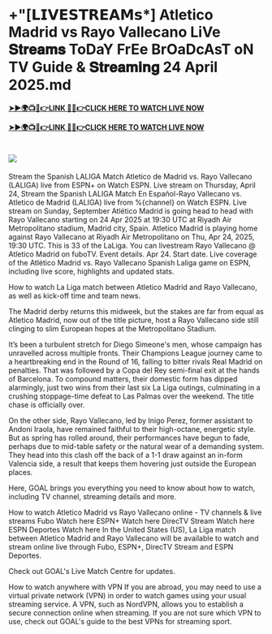 # +"[𝗟𝗜𝗩𝗘𝗦𝗧𝗥𝗘𝗔𝗠𝘀*] Atletico Madrid vs Rayo Vallecano LiVe 𝐒𝐭𝐫𝐞𝐚𝐦𝐬 ToDaY FrEe BrOaDcAsT oN TV Guide & 𝐒𝐭𝐫𝐞𝐚𝐦𝐢𝐧𝐠 24 April 2025.md

**[➤►🌍📺📱👉LINK 🔴✅👉CLICK HERE TO WATCH LIVE NOW](https://ultravibetv.com/soccer-trusthub/?VV)**

**[➤►🌍📺📱👉LINK 🔴✅👉CLICK HERE TO WATCH LIVE NOW](https://ultravibetv.com/soccer-trusthub/?VV)**

# [![](https://blogger.googleusercontent.com/img/b/R29vZ2xl/AVvXsEgw86QcRTQHa_0UF_R0Ce_BfmEP5mTpVruRVIlWCPMMqp8oWxkzZavuKovDSK7oHt7t7csMbgy3jKUoCHU7kED_YXGoogHBc3NxSi3Jurev7bBa3b51d-V1n3mFx857KlyS0FiziJpcUdJgJFovmDw3IASQPNDjw8eVi3p9JbVffFfUQEfkj3-qYllz/s686/soccer.gif)](https://ultravibetv.com/soccer-trusthub/?VV)

Stream the Spanish LALIGA Match Atletico de Madrid vs. Rayo Vallecano (LALIGA) live from ESPN+ on Watch ESPN. Live stream on Thursday, April 24,
Stream the Spanish LALIGA Match En Español-Rayo Vallecano vs. Atletico de Madrid (LALIGA) live from %{channel} on Watch ESPN. Live stream on Sunday, September
Atlético Madrid is going head to head with Rayo Vallecano starting on 24 Apr 2025 at 19:30 UTC at Riyadh Air Metropolitano stadium, Madrid city, Spain.
Atletico Madrid is playing home against Rayo Vallecano at Riyadh Air Metropolitano on Thu, Apr 24, 2025, 19:30 UTC. This is 33 of the LaLiga.
You can livestream Rayo Vallecano @ Atletico Madrid on fuboTV. Event details. Apr 24. Start date.
Live coverage of the Atlético Madrid vs. Rayo Vallecano Spanish Laliga game on ESPN, including live score, highlights and updated stats.

How to watch La Liga match between Atletico Madrid and Rayo Vallecano, as well as kick-off time and team news.

The Madrid derby returns this midweek, but the stakes are far from equal as Atletico Madrid, now out of the title picture, host a Rayo Vallecano side still clinging to slim European hopes at the Metropolitano Stadium.

It’s been a turbulent stretch for Diego Simeone's men, whose campaign has unravelled across multiple fronts. Their Champions League journey came to a heartbreaking end in the Round of 16, falling to bitter rivals Real Madrid on penalties. That was followed by a Copa del Rey semi-final exit at the hands of Barcelona. To compound matters, their domestic form has dipped alarmingly, just two wins from their last six La Liga outings, culminating in a crushing stoppage-time defeat to Las Palmas over the weekend. The title chase is officially over.

On the other side, Rayo Vallecano, led by Inigo Perez, former assistant to Andoni Iraola, have remained faithful to their high-octane, energetic style. But as spring has rolled around, their performances have begun to fade, perhaps due to mid-table safety or the natural wear of a demanding system. They head into this clash off the back of a 1-1 draw against an in-form Valencia side, a result that keeps them hovering just outside the European places.

Here, GOAL brings you everything you need to know about how to watch, including TV channel, streaming details and more.

How to watch Atletico Madrid vs Rayo Vallecano online - TV channels & live streams
	Fubo	Watch here
	ESPN+	Watch here
	DirecTV Stream	Watch here
	ESPN Deportes	Watch here
In the United States (US), La Liga match between Atletico Madrid and Rayo Vallecano will be available to watch and stream online live through Fubo, ESPN+, DirecTV Stream and ESPN Deportes.

Check out GOAL's Live Match Centre for updates.

How to watch anywhere with VPN
If you are abroad, you may need to use a virtual private network (VPN) in order to watch games using your usual streaming service. A VPN, such as NordVPN, allows you to establish a secure connection online when streaming. If you are not sure which VPN to use, check out GOAL's guide to the best VPNs for streaming sport.
